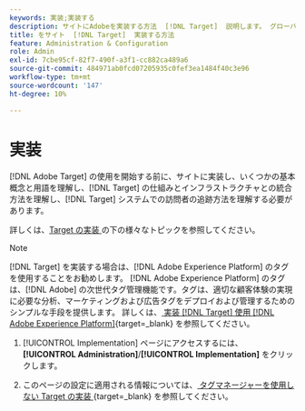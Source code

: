 ```yaml
---
keywords: 実装;実装する
description: サイトにAdobeを実装する方法  [!DNL Target]  説明します。 グローバルな設定や実装方法（AEP Web SDKまたは at.js）などを指定します。
title: をサイト  [!DNL Target]  実装する方法
feature: Administration & Configuration
role: Admin
exl-id: 7cbe95cf-82f7-490f-a3f1-cc882ca489a6
source-git-commit: 484971ab0fcd07205935c0fef3ea1484f40c3e96
workflow-type: tm+mt
source-wordcount: '147'
ht-degree: 10%

---
```


# 実装

[!DNL Adobe Target] の使用を開始する前に、サイトに実装し、いくつかの基本概念と用語を理解し、[!DNL Target] の仕組みとインフラストラクチャとの統合方法を理解し、[!DNL Target] システムでの訪問者の追跡方法を理解する必要があります。

詳しくは、[Target の実装 ](/help/main/c-implementing-target/implementing-target.md) の下の様々なトピックを参照してください。

>[!NOTE]
>
>[!DNL Target] を実装する場合は、[!DNL Adobe Experience Platform] のタグを使用することをお勧めします。 [!DNL Adobe Experience Platform] のタグは、[!DNL Adobe] の次世代タグ管理機能です。タグは、適切な顧客体験の実現に必要な分析、マーケティングおよび広告タグをデプロイおよび管理するためのシンプルな手段を提供します。 詳しくは、[ 実装  [!DNL Target]  使用  [!DNL Adobe Experience Platform]](https://experienceleague.adobe.com/docs/target-dev/developer/client-side/at-js-implementation/deploy-at-js/implement-target-using-adobe-launch.html?lang=ja){target=_blank} を参照してください。

1. [!UICONTROL Implementation] ページにアクセスするには、**[!UICONTROL Administration]**/**[!UICONTROL Implementation]** をクリックします。

1. このページの設定に適用される情報については、[ タグマネージャーを使用しない Target の実装 ](https://experienceleague.adobe.com/docs/target-dev/developer/client-side/at-js-implementation/deploy-at-js/implement-target-without-a-tag-manager.html?lang=ja){target=_blank} を参照してください。
